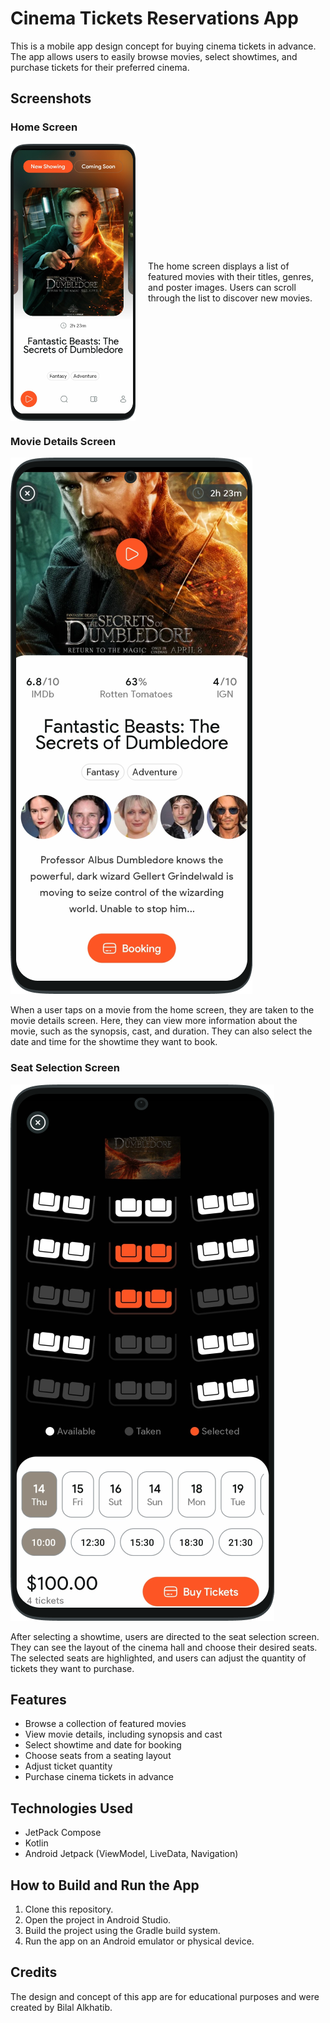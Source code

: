 # Cinema Tickets Reservations App

This is a mobile app design concept for buying cinema tickets in advance. The app allows users to easily browse movies, select showtimes, and purchase tickets for their preferred cinema.

## Screenshots

### Home Screen

<div style="display: flex; align-items: center;">
    <img src="https://github.com/Belal-Alkhatib/TheChance_Docs/blob/main/ticket%20reservations%20app%20media/home_screen.png" alt="Home Screen" style="width: 200px; margin-right: 20px;">
    <p>The home screen displays a list of featured movies with their titles, genres, and poster images. Users can scroll through the list to discover new movies.</p>
</div>

### Movie Details Screen
![Movie Details Screen](https://github.com/Belal-Alkhatib/TheChance_Docs/blob/main/ticket%20reservations%20app%20media/film_details_screen.png)

When a user taps on a movie from the home screen, they are taken to the movie details screen. Here, they can view more information about the movie, such as the synopsis, cast, and duration. They can also select the date and time for the showtime they want to book.

### Seat Selection Screen
![Seat Selection Screen](https://github.com/Belal-Alkhatib/TheChance_Docs/blob/main/ticket%20reservations%20app%20media/buy_ticket_screen.png)

After selecting a showtime, users are directed to the seat selection screen. They can see the layout of the cinema hall and choose their desired seats. The selected seats are highlighted, and users can adjust the quantity of tickets they want to purchase.

## Features

- Browse a collection of featured movies
- View movie details, including synopsis and cast
- Select showtime and date for booking
- Choose seats from a seating layout
- Adjust ticket quantity
- Purchase cinema tickets in advance

## Technologies Used

- JetPack Compose
- Kotlin
- Android Jetpack (ViewModel, LiveData, Navigation)

## How to Build and Run the App

1. Clone this repository.
2. Open the project in Android Studio.
3. Build the project using the Gradle build system.
4. Run the app on an Android emulator or physical device.

## Credits

The design and concept of this app are for educational purposes and were created by Bilal Alkhatib.

